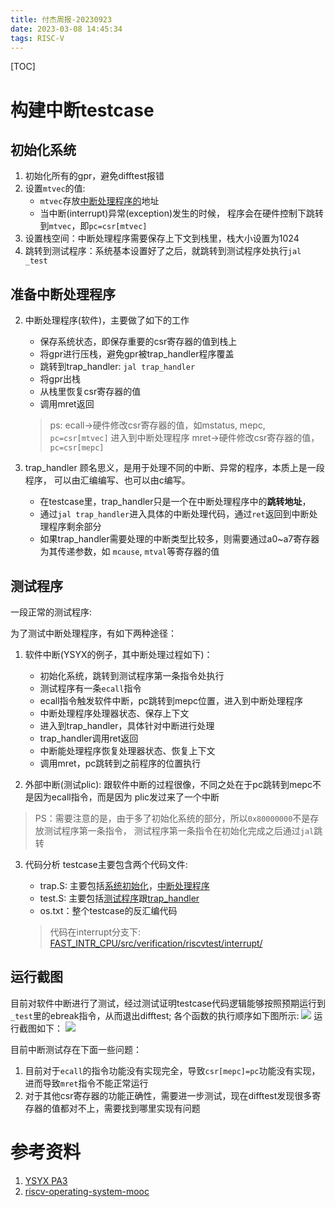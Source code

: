 ```yaml
---
title: 付杰周报-20230923
date: 2023-03-08 14:45:34
tags: RISC-V
---
```


[TOC]

# 构建中断testcase

## 初始化系统

1. 初始化所有的gpr，避免difftest报错
2. 设置`mtvec`的值:
   - `mtvec`存放<u>中断处理程序的</u>地址
   - 当中断(interrupt)异常(exception)发生的时候，
     程序会在硬件控制下跳转到`mtvec`，即`pc=csr[mtvec]`
3. 设置栈空间：中断处理程序需要保存上下文到栈里，栈大小设置为1024
4. 跳转到测试程序：系统基本设置好了之后，就跳转到测试程序处执行`jal _test`

## 准备中断处理程序

2. 中断处理程序(软件)，主要做了如下的工作

   - 保存系统状态，即保存重要的csr寄存器的值到栈上
   - 将gpr进行压栈，避免gpr被trap_handler程序覆盖
   - 跳转到trap_handler: `jal trap_handler`
   - 将gpr出栈
   - 从栈里恢复csr寄存器的值
   - 调用mret返回

   > ps: ecall->硬件修改csr寄存器的值，如mstatus, mepc, `pc=csr[mtvec]`
   > 进入到中断处理程序
   > mret->硬件修改csr寄存器的值，`pc=csr[mepc]`

3. trap_handler
   顾名思义，是用于处理不同的中断、异常的程序，本质上是一段程序，
   可以由汇编编写、也可以由c编写。

   - 在testcase里，trap_handler只是一个在中断处理程序中的**跳转地址**，
   - 通过`jal trap_handler`进入具体的中断处理代码，通过`ret`返回到中断处理程序剩余部分
   - 如果trap_handler需要处理的中断类型比较多，则需要通过a0~a7寄存器为其传递参数，如
     `mcause`, `mtval`等寄存器的值

## 测试程序

一段正常的测试程序:

为了测试中断处理程序，有如下两种途径：

1. 软件中断(YSYX的例子，其中断处理过程如下)：

   - 初始化系统，跳转到测试程序第一条指令处执行
   - 测试程序有一条`ecall`指令
   - ecall指令触发软件中断，pc跳转到mepc位置，进入到中断处理程序
   - 中断处理程序处理器状态、保存上下文
   - 进入到trap_handler，具体针对中断进行处理
   - trap_handler调用ret返回
   - 中断能处理程序恢复处理器状态、恢复上下文
   - 调用mret，pc跳转到之前程序的位置执行

2. 外部中断(测试plic):
   跟软件中断的过程很像，不同之处在于pc跳转到mepc不是因为ecall指令，而是因为
   plic发过来了一个中断

> PS：需要注意的是，由于多了初始化系统的部分，所以`0x80000000`不是存放测试程序第一条指令，
> 测试程序第一条指令在初始化完成之后通过`jal`跳转

3. 代码分析
   testcase主要包含两个代码文件:
   - trap.S: 主要包括<u>系统初始化</u>，<u>中断处理程序</u>
   - test.S: 主要包括<u>测试程序</u>跟<u>trap_handler</u>
   - os.txt：整个testcase的反汇编代码
   
   > 代码在interrupt分支下: [FAST_INTR_CPU/src/verification/riscvtest/interrupt/](https://github.com/ChipDesign/FAST_INTR_CPU/tree/interrupt/src/verification/riscvtest/interrupt)
## 运行截图

目前对软件中断进行了测试，经过测试证明testcase代码逻辑能够按照预期运行到`_test`里的ebreak指令，从而退出difftest;
各个函数的执行顺序如下图所示:
![](https://s2.loli.net/2023/09/23/DysNzvjB1PAIrCh.png)
运行截图如下：
![](https://s2.loli.net/2023/09/23/E4N6C1UwifdZ7Oz.png)

目前中断测试存在下面一些问题：

1. 目前对于`ecall`的指令功能没有实现完全，导致`csr[mepc]=pc`功能没有实现，进而导致`mret`指令不能正常运行
2. 对于其他csr寄存器的功能正确性，需要进一步测试，现在difftest发现很多寄存器的值都对不上，需要找到哪里实现有问题

# 参考资料

1. [YSYX PA3](https://ysyx.oscc.cc/docs/ics-pa/3.2.html#%E8%AE%BE%E7%BD%AE%E5%BC%82%E5%B8%B8%E5%85%A5%E5%8F%A3%E5%9C%B0%E5%9D%80)
2. [riscv-operating-system-mooc](https://gitee.com/unicornx/riscv-operating-system-mooc?_from=gitee_search)

